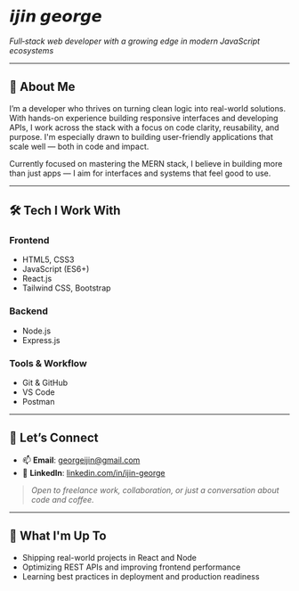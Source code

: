 <!-- 🌱 A Fresh Take on a Profile README -->

<div align="left">

# 𝙞𝙟𝙞𝙣 𝙜𝙚𝙤𝙧𝙜𝙚

*Full‑stack web developer with a growing edge in modern JavaScript ecosystems*

</div>

---

## 🧭 About Me

I’m a developer who thrives on turning clean logic into real-world solutions. With hands-on experience building responsive interfaces and developing APIs, I work across the stack with a focus on code clarity, reusability, and purpose. I'm especially drawn to building user-friendly applications that scale well — both in code and impact.

Currently focused on mastering the MERN stack, I believe in building more than just apps — I aim for interfaces and systems that feel good to use.

---

## 🛠 Tech I Work With

### Frontend
* HTML5, CSS3
* JavaScript (ES6+)
* React.js
* Tailwind CSS, Bootstrap

### Backend
* Node.js
* Express.js

### Tools & Workflow
* Git & GitHub
* VS Code
* Postman

---

## 🔗 Let’s Connect

* 📫 **Email**: [georgeijin@gmail.com](mailto:georgeijin@gmail.com)
* 💼 **LinkedIn**: [linkedin.com/in/ijin-george](https://www.linkedin.com/in/ijin-george/)

> *Open to freelance work, collaboration, or just a conversation about code and coffee.*

---

## 🚀 What I'm Up To

* Shipping real-world projects in React and Node
* Optimizing REST APIs and improving frontend performance
* Learning best practices in deployment and production readiness
